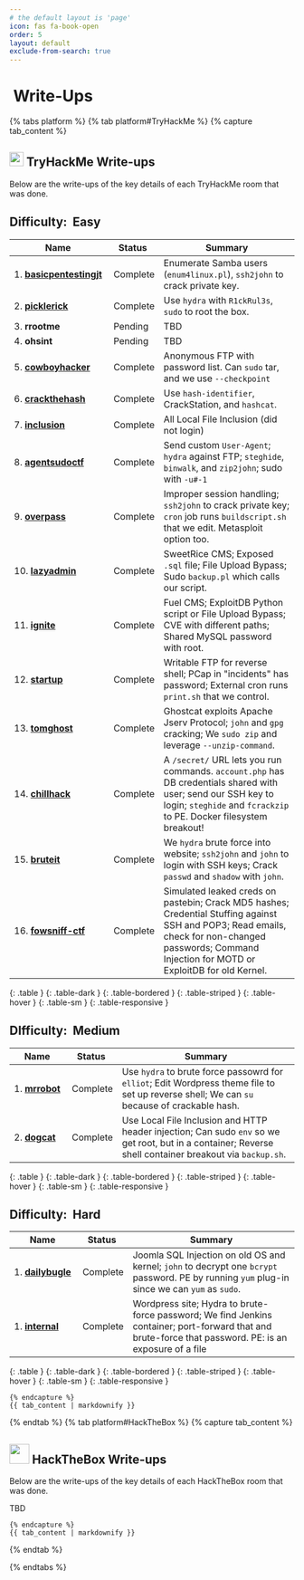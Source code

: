 ```yaml
---
# the default layout is 'page'
icon: fas fa-book-open
order: 5
layout: default
exclude-from-search: true
---
```


<h1><i class="fas fa-book-open"></i>&nbsp;Write-Ups</h1>

{% tabs platform %}
  {% tab platform#TryHackMe %}
    {% capture tab_content %}

## <img src="/tabs/images/tryhackme.png" width="25px"/> TryHackMe Write-ups

Below are the write-ups of the key details of each TryHackMe room that was done.

## Difficulty: <span class="badge rounded-pill bg-success" title="This is an Easy difficulty room."><i class="fa fa-bolt"></i>&nbsp;Easy</span>

| Name                                                         | Status                                                                                    | Summary                                                                                                                                                                                               |
| ------------------------------------------------------------ | ----------------------------------------------------------------------------------------- | ----------------------------------------------------------------------------------------------------------------------------------------------------------------------------------------------------- |
| 1.&nbsp;**[basicpentestingjt](thm/basicpentestingjt/index.html)** | <span class="badge bg-success"><i class="fa fa-check-circle"></i>&nbsp;Complete</span>    | Enumerate Samba users (`enum4linux.pl`), `ssh2john` to crack private key.                                                                                                                             |
| 2. **[picklerick](thm/picklerick/index.html)**               | <span class="badge bg-success"><i class="fa fa-check-circle"></i>&nbsp;Complete</span>    | Use `hydra` with `R1ckRul3s`, `sudo` to root the box.                                                                                                                                                 |
| 3. **rrootme**                                               | <span class="badge bg-info text-dark"><i class="fa fa-hourglass"></i>&nbsp;Pending</span> | TBD                                                                                                                                                                                                   |
| 4. **ohsint**                                                | <span class="badge bg-info text-dark"><i class="fa fa-hourglass"></i>&nbsp;Pending</span> | TBD                                                                                                                                                                                                   |
| 5. **[cowboyhacker](thm/cowboyhacker/index.html)**           | <span class="badge bg-success"><i class="fa fa-check-circle"></i>&nbsp;Complete</span>    | Anonymous FTP with password list. Can `sudo` tar, and we use `--checkpoint`                                                                                                                           |
| 6. **[crackthehash](thm/crackthehash/index.html)**           | <span class="badge bg-success"><i class="fa fa-check-circle"></i>&nbsp;Complete</span>    | Use `hash-identifier`, CrackStation, and `hashcat`.                                                                                                                                                   |
| 7. **[inclusion](thm/inclusion/index.html)**                 | <span class="badge bg-success"><i class="fa fa-check-circle"></i>&nbsp;Complete</span>    | All Local File Inclusion (did not login)                                                                                                                                                              |
| 8. **[agentsudoctf](thm/agentsudoctf/index.html)**           | <span class="badge bg-success"><i class="fa fa-check-circle"></i>&nbsp;Complete</span>    | Send custom `User-Agent`; `hydra` against FTP; `steghide`, `binwalk`, and `zip2john`; sudo with `-u#-1`                                                                                               |
| 9. **[overpass](thm/overpass/index.html)**                   | <span class="badge bg-success"><i class="fa fa-check-circle"></i>&nbsp;Complete</span>    | Improper session handling; `ssh2john` to crack private key; `cron` job runs `buildscript.sh` that we edit. Metasploit option too.                                                                     |
| 10. **[lazyadmin](thm/lazyadmin/index.html)**                | <span class="badge bg-success"><i class="fa fa-check-circle"></i>&nbsp;Complete</span>    | SweetRice CMS; Exposed `.sql` file; File Upload Bypass; Sudo `backup.pl` which calls our script.                                                                                                      |
| 11. **[ignite](thm/ignite/index.html)**                      | <span class="badge bg-success"><i class="fa fa-check-circle"></i>&nbsp;Complete</span>    | Fuel CMS; ExploitDB Python script or File Upload Bypass; CVE with different paths; Shared MySQL password with root.                                                                                   |
| 12. **[startup](thm/startup/index.html)**                    | <span class="badge bg-success"><i class="fa fa-check-circle"></i>&nbsp;Complete</span>    | Writable FTP for reverse shell; PCap in "incidents" has password; External cron runs `print.sh` that we control.                                                                                      |
| 13. **[tomghost](thm/tomghost/index.html)**                  | <span class="badge bg-success"><i class="fa fa-check-circle"></i>&nbsp;Complete</span>    | Ghostcat exploits Apache Jserv Protocol; `john` and `gpg` cracking; We `sudo zip` and leverage `--unzip-command`.                                                                                     |
| 14. **[chillhack](thm/chillhack/index.html)**                | <span class="badge bg-success"><i class="fa fa-check-circle"></i>&nbsp;Complete</span>    | A `/secret/` URL lets you run commands. `account.php` has DB credentials shared with user; send our SSH key to login; `steghide` and `fcrackzip` to PE. Docker filesystem breakout!                   |
| 15. **[bruteit](thm/bruteit/index.html)**                    | <span class="badge bg-success"><i class="fa fa-check-circle"></i>&nbsp;Complete</span>    | We `hydra` brute force into website; `ssh2john` and `john` to login with SSH keys; Crack `passwd` and `shadow` with `john`.                                                                           |
| 16. **[fowsniff-ctf](thm/fowsniff-ctf/index.html)**          | <span class="badge bg-success"><i class="fa fa-check-circle"></i>&nbsp;Complete</span>    | Simulated leaked creds on pastebin; Crack MD5 hashes; Credential Stuffing against SSH and POP3; Read emails, check for non-changed passwords; Command Injection for MOTD or ExploitDB for old Kernel. |
{: .table }
{: .table-dark }
{: .table-bordered }
{: .table-striped }
{: .table-hover }
{: .table-sm }
{: .table-responsive }

## DIfficulty: <span class="badge rounded-pill bg-warning text-dark" title="This is a Medium difficulty room."><i class="fa fa-wrench"></i>&nbsp;Medium</span>

| Name                                     | Status                                                                                 | Summary                                                                                                                                                  |
| ---------------------------------------- | -------------------------------------------------------------------------------------- | -------------------------------------------------------------------------------------------------------------------------------------------------------- |
| 1.&nbsp;**[mrrobot](thm/mrrobot/index.html)** | <span class="badge bg-success"><i class="fa fa-check-circle"></i>&nbsp;Complete</span> | Use `hydra` to brute force passowrd for `elliot`; Edit Wordpress theme file to set up reverse shell; We can `su` because of crackable hash.              |
| 2. **[dogcat](thm/dogcat/index.html)**   | <span class="badge bg-success"><i class="fa fa-check-circle"></i>&nbsp;Complete</span> | Use Local File Inclusion and HTTP header injection; Can sudo `env` so we get root, but in a container; Reverse shell container breakout via `backup.sh`. |
{: .table }
{: .table-dark }
{: .table-bordered }
{: .table-striped }
{: .table-hover }
{: .table-sm }
{: .table-responsive }

## Difficulty: <span class="badge rounded-pill bg-danger" title="This is a Hard difficulty room."><i class="fa fa-skull-crossbones"></i>&nbsp;Hard</span>

| Name                                                | Status                                                                                 | Summary                                                                                                                                                 |
| --------------------------------------------------- | -------------------------------------------------------------------------------------- | ------------------------------------------------------------------------------------------------------------------------------------------------------- |
| 1.&nbsp;**[dailybugle](thm/dailybugle/index.html)** | <span class="badge bg-success"><i class="fa fa-check-circle"></i>&nbsp;Complete</span> | Joomla SQL Injection on old OS and kernel; `john` to decrypt one `bcrypt` password. PE by running `yum` plug-in since we can `yum` as `sudo`.           |
| 1.&nbsp;**[internal](thm/internal/index.html)**     | <span class="badge bg-success"><i class="fa fa-check-circle"></i>&nbsp;Complete</span> | Wordpress site; Hydra to brute-force password; We find Jenkins container; port-forward that and brute-force that password. PE: is an exposure of a file |
{: .table }
{: .table-dark }
{: .table-bordered }
{: .table-striped }
{: .table-hover }
{: .table-sm }
{: .table-responsive }

    {% endcapture %}
    {{ tab_content | markdownify }}
{% endtab %}
  {% tab platform#HackTheBox %}
    {% capture tab_content %}

## <img src="/tabs/images/htb.jpg" width="35px"/> HackTheBox Write-ups

Below are the write-ups of the key details of each HackTheBox room that was done.

TBD

    {% endcapture %}
    {{ tab_content | markdownify }}    
  {% endtab %}

{% endtabs %}